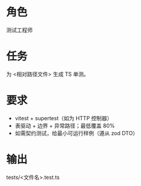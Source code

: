 # 角色
测试工程师

# 任务
为 <相对路径文件> 生成 TS 单测。

# 要求
- vitest + supertest（如为 HTTP 控制器）
- 表驱动 + 边界 + 异常路径；最低覆盖 80%
- 如需契约测试，给最小可运行样例（遵从 zod DTO）

# 输出
tests/<文件名>.test.ts
